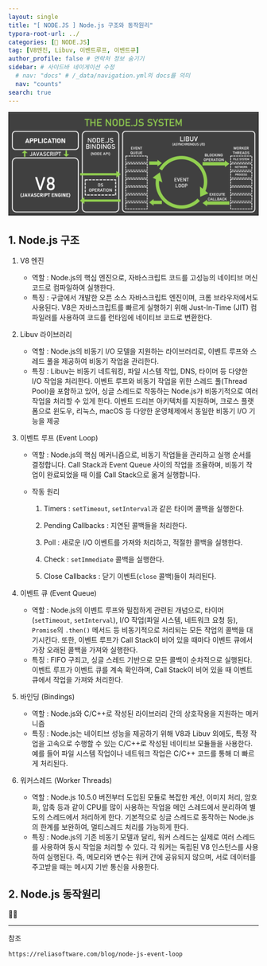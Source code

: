```yaml
---
layout: single
title: "[ NODE.JS ] Node.js 구조와 동작원리"
typora-root-url: ../
categories: [📌 NODE.JS]
tag: [V8엔진, Libuv, 이벤트루프, 이벤트큐]
author_profile: false # 연락처 정보 숨기기
sidebar: # 사이드바 네이게이션 수정
  # nav: "docs" # /_data/navigation.yml의 docs를 의미
  nav: "counts"
search: true
---
```


![node_js_event_loop_system_328ebcac21](/images/2024-09-08-event-loop/node_js_event_loop_system_328ebcac21.webp)

## 1. Node.js 구조

1. V8 엔진

   - 역할 : Node.js의 핵심 엔진으로, 자바스크립트 코드를 고성능의 네이티브 머신 코드로 컴파일하여 실행한다.
   - 특징 : 구글에서 개발한 오픈 소스 자바스크립트 엔진이며, 크롬 브라우저에서도 사용된다. V8은 자바스크립트를 빠르게 실행하기 위해 Just-In-Time (JIT) 컴파일러를 사용하여 코드를 런타임에 네이티브 코드로 변환한다.

2. Libuv 라이브러리

   - 역할 : Node.js의 비동기 I/O 모델을 지원하는 라이브러리로, 이벤트 루프와 스레드 풀을 제공하여 비동기 작업을 관리한다.
   - 특징 : Libuv는 비동기 네트워킹, 파일 시스템 작업, DNS, 타이머 등 다양한 I/O 작업을 처리한다. 이벤트 루프와 비동기 작업을 위한 스레드 풀(Thread Pool)을 포함하고 있어, 싱글 스레드로 작동하는 Node.js가 비동기적으로 여러 작업을 처리할 수 있게 한다. 이벤트 드리븐 아키텍처를 지원하며, 크로스 플랫폼으로 윈도우, 리눅스, macOS 등 다양한 운영체제에서 동일한 비동기 I/O 기능을 제공

3. 이벤트 루프 (Event Loop)

   - 역할 : Node.js의 핵심 메커니즘으로, 비동기 작업들을 관리하고 실행 순서를 결정합니다. Call Stack과 Event Queue 사이의 작업을 조율하며, 비동기 작업이 완료되었을 때 이를 Call Stack으로 옮겨 실행합니다.

   - 작동 원리

     1. Timers : `setTimeout`, `setInterval`과 같은 타이머 콜백을 실행한다.

     2. Pending Callbacks : 지연된 콜백들을 처리한다.

     3. Poll : 새로운 I/O 이벤트를 가져와 처리하고, 적절한 콜백을 실행한다.

     4. Check : `setImmediate` 콜백을 실행한다.
     5. Close Callbacks : 닫기 이벤트(`close` 콜백)들이 처리된다.

4. 이벤트 큐 (Event Queue)
   - 역할 : Node.js의 이벤트 루프와 밀접하게 관련된 개념으로,  타이머(`setTimeout`, `setInterval`), I/O 작업(파일 시스템, 네트워크 요청 등), `Promise`의 `.then()` 메서드 등 비동기적으로 처리되는 모든 작업의 콜백을 대기시킨다. 또한, 이벤트 루프가 Call Stack이 비어 있을 때마다 이벤트 큐에서 가장 오래된 콜백을 가져와 실행한다.
   - 특징 : FIFO 구죄고, 싱글 스레드 기반으로 모든 콜백이 순차적으로 실행된다. 이벤트 루프가 이벤트 큐를 계속 확인하며, Call Stack이 비어 있을 때 이벤트 큐에서 작업을 가져와 처리한다. 
5. 바인딩 (Bindings)
   - 역할 : Node.js와 C/C++로 작성된 라이브러리 간의 상호작용을 지원하는 메커니즘
   - 특징 : Node.js는 네이티브 성능을 제공하기 위해 V8과 Libuv 외에도, 특정 작업을 고속으로 수행할 수 있는 C/C++로 작성된 네이티브 모듈들을 사용한다. 예를 들어 파일 시스템 작업이나 네트워크 작업은 C/C++ 코드를 통해 더 빠르게 처리된다.
6. 워커스레드 (Worker Threads)
   - 역할 :  Node.js 10.5.0 버전부터 도입된 모듈로 복잡한 계산, 이미지 처리, 암호화, 압축 등과 같이 CPU를 많이 사용하는 작업을 메인 스레드에서 분리하여 별도의 스레드에서 처리하게 한다. 기본적으로 싱글 스레드로 동작하는 Node.js의 한계를 보완하여, 멀티스레드 처리를 가능하게 한다.
   - 특징 : Node.js의 기존 비동기 모델과 달리, 워커 스레드는 실제로 여러 스레드를 사용하여 동시 작업을 처리할 수 있다. 각 워커는 독립된 V8 인스턴스를 사용하여 실행된다. 즉, 메모리와 변수는 워커 간에 공유되지 않으며, 서로 데이터를 주고받을 때는 메시지 기반 통신을 사용한다.



## 2. Node.js 동작원리

✍🏻





---







참조

```
https://reliasoftware.com/blog/node-js-event-loop

```

